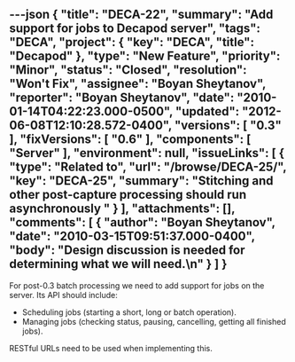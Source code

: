 ---json
{
  "title": "DECA-22",
  "summary": "Add support for jobs to Decapod server",
  "tags": "DECA",
  "project": {
    "key": "DECA",
    "title": "Decapod"
  },
  "type": "New Feature",
  "priority": "Minor",
  "status": "Closed",
  "resolution": "Won't Fix",
  "assignee": "Boyan Sheytanov",
  "reporter": "Boyan Sheytanov",
  "date": "2010-01-14T04:22:23.000-0500",
  "updated": "2012-06-08T12:10:28.572-0400",
  "versions": [
    "0.3"
  ],
  "fixVersions": [
    "0.6"
  ],
  "components": [
    "Server"
  ],
  "environment": null,
  "issueLinks": [
    {
      "type": "Related to",
      "url": "/browse/DECA-25/",
      "key": "DECA-25",
      "summary": "Stitching and other post-capture processing should run asynchronously "
    }
  ],
  "attachments": [],
  "comments": [
    {
      "author": "Boyan Sheytanov",
      "date": "2010-03-15T09:51:37.000-0400",
      "body": "Design discussion is needed for determining what we will need.\n"
    }
  ]
}
---
For post-0.3 batch processing we need to add support for jobs on the server. Its API should include:

* Scheduling jobs (starting a short, long or batch operation).
* Managing jobs (checking status, pausing, cancelling, getting all finished jobs).

RESTful URLs need to be used when implementing this.

        